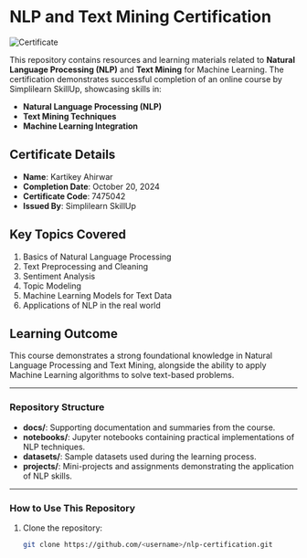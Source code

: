 
# NLP and Text Mining Certification

![Certificate](./NLP_certification.jpg)

This repository contains resources and learning materials related to **Natural Language Processing (NLP)** and **Text Mining** for Machine Learning. The certification demonstrates successful completion of an online course by Simplilearn SkillUp, showcasing skills in:

- **Natural Language Processing (NLP)**
- **Text Mining Techniques**
- **Machine Learning Integration**

## Certificate Details
- **Name**: Kartikey Ahirwar
- **Completion Date**: October 20, 2024
- **Certificate Code**: 7475042
- **Issued By**: Simplilearn SkillUp

## Key Topics Covered
1. Basics of Natural Language Processing
2. Text Preprocessing and Cleaning
3. Sentiment Analysis
4. Topic Modeling
5. Machine Learning Models for Text Data
6. Applications of NLP in the real world

## Learning Outcome
This course demonstrates a strong foundational knowledge in Natural Language Processing and Text Mining, alongside the ability to apply Machine Learning algorithms to solve text-based problems.

---

### Repository Structure
- **docs/**: Supporting documentation and summaries from the course.
- **notebooks/**: Jupyter notebooks containing practical implementations of NLP techniques.
- **datasets/**: Sample datasets used during the learning process.
- **projects/**: Mini-projects and assignments demonstrating the application of NLP skills.

---

### How to Use This Repository
1. Clone the repository:
   ```bash
   git clone https://github.com/<username>/nlp-certification.git
